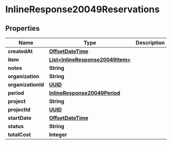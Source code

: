 
# InlineResponse20049Reservations

## Properties
Name | Type | Description | Notes
------------ | ------------- | ------------- | -------------
**createdAt** | [**OffsetDateTime**](OffsetDateTime.md) |  |  [optional]
**item** | [**List&lt;InlineResponse20049Item&gt;**](InlineResponse20049Item.md) |  |  [optional]
**notes** | **String** |  |  [optional]
**organization** | **String** |  |  [optional]
**organizationId** | [**UUID**](UUID.md) |  |  [optional]
**period** | [**InlineResponse20049Period**](InlineResponse20049Period.md) |  |  [optional]
**project** | **String** |  |  [optional]
**projectId** | [**UUID**](UUID.md) |  |  [optional]
**startDate** | [**OffsetDateTime**](OffsetDateTime.md) |  |  [optional]
**status** | **String** |  |  [optional]
**totalCost** | **Integer** |  |  [optional]



